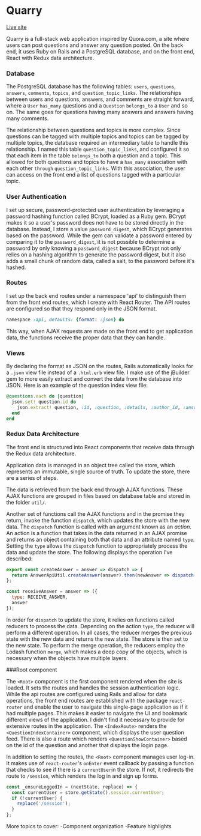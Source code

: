 # Quarry

[Live site](http://the-quarry.herokuapp.com)

Quarry is a full-stack web application inspired by Quora.com, a site where users can post questions and answer any question posted. On the back end, it uses Ruby on Rails and a PostgreSQL database, and on the front end, React with Redux data architecture.

### Database

The PostgreSQL database has the following tables: `users`, `questions`, `answers`, `comments`, `topics`, and `question_topic_links`. The relationships between users and questions, answers, and comments are straight forward, where a `User` `has_many` questions and a `Question` `belongs_to` a `User` and so on. The same goes for questions having many answers and answers having many comments.

The relationship between questions and topics is more complex. Since questions can be tagged with multiple topics and topics can be tagged by multiple topics, the database required an intermediary table to handle this relationship. I named this table `question_topic_links`, and configured it so that each item in the table `belongs_to` both a question and a topic. This allowed for both questions and topics to have a `has_many` association with each other `through` `question_topic_links`. With this association, the user can access on the front end a list of questions tagged with a particular topic.

### User Authentication

I set up secure, password-protected user authentication by leveraging a password hashing function called BCrypt, loaded as a Ruby gem. BCrypt makes it so a user's password does not have to be stored directly in the database. Instead, I store a value `password_digest`, which BCrypt generates based on the password. While the gem can validate a password entered by comparing it to the `password_digest`, it is not possible to determine a password by only knowing a `password_digest` because BCrypt not only relies on a hashing algorithm to generate the password digest, but it also adds a small chunk of random data, called a salt, to the password before it's hashed.


### Routes

I set up the back end routes under a namespace 'api' to distinguish them from the front end routes, which I create with React Router. The API routes are configured so that they respond only in the JSON format.

```ruby
namespace :api, defaults: {format: :json} do
```
This way, when AJAX requests are made on the front end to get application data, the functions receive the proper data that they can handle.

### Views

By declaring the format as JSON on the routes, Rails automatically looks for a `.json` view file instead of a `.html.erb` view file. I make use of the jBuilder gem to more easily extract and convert the data from the database into JSON. Here is an example of the question index view file:

```ruby
@questions.each do |question|
  json.set! question.id do
    json.extract! question, :id, :question, :details, :author_id, :answers, :topics
  end
end
```

### Redux Data Architecture

The front end is structured into React components that receive data through the Redux data architecture.

Application data is managed in an object tree called the store, which represents an immutable, single source of truth. To update the store, there are a series of steps.

The data is retrieved from the back end through AJAX functions. These AJAX functions are grouped in files based on database table and stored in the folder `util/`.

Another set of functions call the AJAX functions and in the promise they return, invoke the function `dispatch`, which updates the store with the new data. The `dispatch` function is called with an argument known as an *action*. An action is a function that takes in the data returned in an AJAX promise and returns an object containing both that data and an attribute named `type`. Setting the `type` allows the `dispatch` function to appropriately process the data and update the store. The following displays the operation I've described:

```javascript
export const createAnswer = answer => dispatch => {
  return AnswerApiUtil.createAnswer(answer).then(newAnswer => dispatch(receiveAnswer(newAnswer)));
};

const receiveAnswer = answer => ({
  type: RECEIVE_ANSWER,
  answer
});
```

In order for `dispatch` to update the store, it relies on functions called reducers to process the data. Depending on the action `type`, the reducer will perform a different operation. In all cases, the reducer merges the previous state with the new data and returns the new state. The store is then set to the new state. To perform the merge operation, the reducers employ the Lodash function `merge`, which makes a deep copy of the objects, which is necessary when the objects have multiple layers.

###Root component

The `<Root>` component is the first component rendered when the site is loaded. It sets the routes and handles the session authentication logic. While the api routes are configured using Rails and allow for data operations, the front end routes are established with the package `react-router` and enable the user to navigate this single-page application as if it had multiple pages. This makes it easier to navigate the UI and bookmark different views of the application. I didn't find it necessary to provide for extensive routes in the application. The `<IndexRoute>` renders the `<QuestionIndexContainer>` component, which displays the user question feed. There is also a route which renders `<QuestionShowContainer>` based on the id of the question and another that displays the login page.

In addition to setting the routes, the `<Root>` component manages user log-in. It makes use of `react-router`'s `onEnter` event callback by passing a function that checks to see if there is a `currentUser`in the store. If not, it redirects the route to `/session`, which renders the log in and sign up forms.

```javascript
const _ensureLoggedIn = (nextState, replace) => {
  const currentUser = store.getState().session.currentUser;
  if (!currentUser) {
    replace('/session');
  }
};
```


More topics to cover:
-Component organization
-Feature highlights
